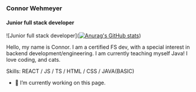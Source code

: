 ### Connor Wehmeyer
#### Junior full stack developer
![Junior full stack developer]([![Anurag's GitHub stats](https://github-readme-stats.vercel.app/api?username=ConnorDW-SA)](https://github.com/anuraghazra/github-readme-stats))

Hello, my name is Connor. I am a certified FS dev, with a special interest in backend development/engineering. I am currently teaching myself Java!
I love coding, and cats.

Skills: REACT / JS / TS / HTML / CSS / JAVA(BASIC)

- 🔭 I’m currently working on this page. 




